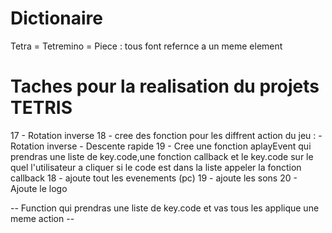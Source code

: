 # Dictionaire
Tetra = Tetremino = Piece : tous font refernce a un meme element
# Taches pour la realisation du projets TETRIS
<!-- 1 - Cree une class qui vas represente les tetrominaux
    - Proprietes :
      - x = position x du tetra
      - y = position y du tetra
      - tetremino : tableau a deux niveaux pour indique le tetrominos qui sera dessine
        - Exemple :
           [
            [1,1,1],
            [1,0,0],
            [1,0,0],
           ]
      - Une methode Draw qui vas dessiner le tetromino
      - Une methode Rotate qui vas gere les rotations du tetromino
      - Une methode Colider cette metholde vas empeche que sur l'axe X, le tetra ne sorte de l'ecrant pour cela une boucle vas parcourire le tableau this.tetremino et vas verifie si l'item du tableau est dessiner(les iteme dessine sont ceux avec 1 dans la tableau) si oui, on verifie si les case sur X qui son a cote de lui sont dessiner si oui on empeche les deplacement sur X.
      Et sur l'axe Y cette methode vas verifie si les item de this.tetremino touch la derniere la ligne ou si il sont en contact avec une case dessine alors le tetra sera supprimer dans le tableau *current_tetras (tout les tetras qui seront dans ce tableau seront controller par le joueur)
      - Une methode Freeze cette methode vas affiche le tableau this.tetromino dans le tableau borad (ce tableau c'est la table du jeu a l'interieur on sauras si une ligne a ete remplis ou si les tetras touchent le haut de l'ecrant, c'est un peut la partie invisible du canvas qui servira a voir les tetras alors le borad on verra tableau de tableau avec 1 pour montre que le pixel X a la position Y est dessiner et 0 pour indiquer que rien n'est dessiner) -->

<!-- 2 - Un tableau current
  - Dans ce tableau on auras le tetras qui dois etre controller par je joueur, une fois le tetra en collision, on retire le teras du tableau et on ajoute un nouveau -->

<!-- 3 - Un tableau Board ce tableau vas represente notre element html canvas il nous permettras de connais si les tetras sont en colision avec les autres ou si une ligne est pleine ou si le joueur as perdu c'est dans ce tableau qu'on vas ajoute tout les tetras et les dessines, une fois l'utilisateur remplis une ligne on supprime la ligne et on ajoute une niuvelle en haut. -->

<!-- 4 - Une fonctio d'animation qu'on peut mettre en pause ou paly quand on veux (Terminee) -->
<!-- 5 - Une fonction de mise a jour (update) (Terminee) -->
<!-- 5 - Une fonction draw qui vas dessine les element du jeu -->
<!-- 6 - Cree un systeme de controlle (deplacement,rotation et descente rapide) (Terminee) -->
<!-- 7 - Cree les deplacement d'une piece (gauche,droit,rotation) : (Terminee) -->
<!-- 8 - Ajout et mise a jour automatique des valeur du tableau board (une fois le joueur se deplace le tableau board doit etre a jour avec les nouvelle donee) : a faire apres les deplacement (Terminee) -->
<!-- 9 - Gere les collision d'un tetra (evite qu'il sort du jeu,le supprimer de la table currentTetra et ajoute c'est donnees dans la table board une fois il touche le sol) (Terminer) -->
<!-- 10 - Annimation de descente du tetra une fois le tetra touche le sol on le suprime de la table currentTetra et on ajoute un autre ou se trouve tout les tetras du jeux -->
<!-- 11 - Commence a ajoute plusieurs tetra dans le jeu -->
<!-- 12 - Gere les colision entre les tetras -->
<!-- 13 - Descente rapide des tetras -->
<!-- 14 - Supprimer les lignes pleine -->
<!-- 15 - Avoir la possibilite de voir le prochain tetra -->
<!-- 16 - Ajout du Game Over (meme une fonction qui restar le jeu feras l'affaire) -->
17 - Rotation inverse
18 - cree des fonction pour les diffrent action du jeu :
     - Rotation inverse
     - Descente rapide
19 - Cree une fonction aplayEvent qui prendras une liste de key.code,une fonction callback et le key.code sur le quel l'utilisateur a cliquer si le code est dans la liste appeler la fonction callback
18 -  ajoute tout les evenements (pc)
19 - ajoute les sons
20 - Ajoute le logo

-- Function qui prendras une liste de key.code et vas tous les applique une meme action --
